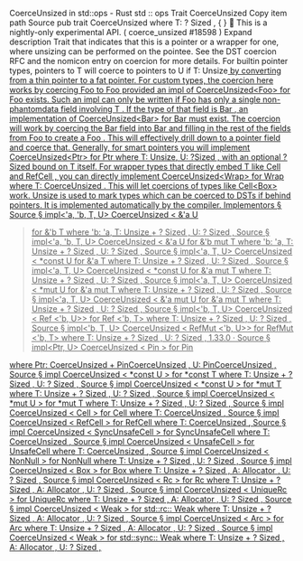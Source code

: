 CoerceUnsized in std::ops - Rust
std
::
ops
Trait
CoerceUnsized
Copy item path
Source
pub trait CoerceUnsized<T>
where
    T: ?
Sized
,
{ }
🔬
This is a nightly-only experimental API. (
coerce_unsized
#18598
)
Expand description
Trait that indicates that this is a pointer or a wrapper for one,
where unsizing can be performed on the pointee.
See the
DST coercion RFC
and
the nomicon entry on coercion
for more details.
For builtin pointer types, pointers to
T
will coerce to pointers to
U
if
T: Unsize<U>
by converting from a thin pointer to a fat pointer.
For custom types, the coercion here works by coercing
Foo<T>
to
Foo<U>
provided an impl of
CoerceUnsized<Foo<U>> for Foo<T>
exists.
Such an impl can only be written if
Foo<T>
has only a single non-phantomdata
field involving
T
. If the type of that field is
Bar<T>
, an implementation
of
CoerceUnsized<Bar<U>> for Bar<T>
must exist. The coercion will work by
coercing the
Bar<T>
field into
Bar<U>
and filling in the rest of the fields
from
Foo<T>
to create a
Foo<U>
. This will effectively drill down to a pointer
field and coerce that.
Generally, for smart pointers you will implement
CoerceUnsized<Ptr<U>> for Ptr<T> where T: Unsize<U>, U: ?Sized
, with an
optional
?Sized
bound on
T
itself. For wrapper types that directly embed
T
like
Cell<T>
and
RefCell<T>
, you
can directly implement
CoerceUnsized<Wrap<U>> for Wrap<T> where T: CoerceUnsized<U>
.
This will let coercions of types like
Cell<Box<T>>
work.
Unsize
is used to mark types which can be coerced to DSTs if behind
pointers. It is implemented automatically by the compiler.
Implementors
§
Source
§
impl<'a, 'b, T, U>
CoerceUnsized
<
&'a U
> for
&'b T
where
    'b: 'a,
    T:
Unsize
<U> + ?
Sized
,
    U: ?
Sized
,
Source
§
impl<'a, 'b, T, U>
CoerceUnsized
<
&'a U
> for
&'b mut T
where
    'b: 'a,
    T:
Unsize
<U> + ?
Sized
,
    U: ?
Sized
,
Source
§
impl<'a, T, U>
CoerceUnsized
<
*const U
> for
&'a T
where
    T:
Unsize
<U> + ?
Sized
,
    U: ?
Sized
,
Source
§
impl<'a, T, U>
CoerceUnsized
<
*const U
> for
&'a mut T
where
    T:
Unsize
<U> + ?
Sized
,
    U: ?
Sized
,
Source
§
impl<'a, T, U>
CoerceUnsized
<
*mut U
> for
&'a mut T
where
    T:
Unsize
<U> + ?
Sized
,
    U: ?
Sized
,
Source
§
impl<'a, T, U>
CoerceUnsized
<
&'a mut U
> for
&'a mut T
where
    T:
Unsize
<U> + ?
Sized
,
    U: ?
Sized
,
Source
§
impl<'b, T, U>
CoerceUnsized
<
Ref
<'b, U>> for
Ref
<'b, T>
where
    T:
Unsize
<U> + ?
Sized
,
    U: ?
Sized
,
Source
§
impl<'b, T, U>
CoerceUnsized
<
RefMut
<'b, U>> for
RefMut
<'b, T>
where
    T:
Unsize
<U> + ?
Sized
,
    U: ?
Sized
,
1.33.0
·
Source
§
impl<Ptr, U>
CoerceUnsized
<
Pin
<U>> for
Pin
<Ptr>
where
    Ptr:
CoerceUnsized
<U> +
PinCoerceUnsized
,
    U:
PinCoerceUnsized
,
Source
§
impl<T, U>
CoerceUnsized
<
*const U
> for
*const T
where
    T:
Unsize
<U> + ?
Sized
,
    U: ?
Sized
,
Source
§
impl<T, U>
CoerceUnsized
<
*const U
> for
*mut T
where
    T:
Unsize
<U> + ?
Sized
,
    U: ?
Sized
,
Source
§
impl<T, U>
CoerceUnsized
<
*mut U
> for
*mut T
where
    T:
Unsize
<U> + ?
Sized
,
    U: ?
Sized
,
Source
§
impl<T, U>
CoerceUnsized
<
Cell
<U>> for
Cell
<T>
where
    T:
CoerceUnsized
<U>,
Source
§
impl<T, U>
CoerceUnsized
<
RefCell
<U>> for
RefCell
<T>
where
    T:
CoerceUnsized
<U>,
Source
§
impl<T, U>
CoerceUnsized
<
SyncUnsafeCell
<U>> for
SyncUnsafeCell
<T>
where
    T:
CoerceUnsized
<U>,
Source
§
impl<T, U>
CoerceUnsized
<
UnsafeCell
<U>> for
UnsafeCell
<T>
where
    T:
CoerceUnsized
<U>,
Source
§
impl<T, U>
CoerceUnsized
<
NonNull
<U>> for
NonNull
<T>
where
    T:
Unsize
<U> + ?
Sized
,
    U: ?
Sized
,
Source
§
impl<T, U, A>
CoerceUnsized
<
Box
<U, A>> for
Box
<T, A>
where
    T:
Unsize
<U> + ?
Sized
,
    A:
Allocator
,
    U: ?
Sized
,
Source
§
impl<T, U, A>
CoerceUnsized
<
Rc
<U, A>> for
Rc
<T, A>
where
    T:
Unsize
<U> + ?
Sized
,
    A:
Allocator
,
    U: ?
Sized
,
Source
§
impl<T, U, A>
CoerceUnsized
<
UniqueRc
<U, A>> for
UniqueRc
<T, A>
where
    T:
Unsize
<U> + ?
Sized
,
    A:
Allocator
,
    U: ?
Sized
,
Source
§
impl<T, U, A>
CoerceUnsized
<
Weak
<U, A>> for std::rc::
Weak
<T, A>
where
    T:
Unsize
<U> + ?
Sized
,
    A:
Allocator
,
    U: ?
Sized
,
Source
§
impl<T, U, A>
CoerceUnsized
<
Arc
<U, A>> for
Arc
<T, A>
where
    T:
Unsize
<U> + ?
Sized
,
    A:
Allocator
,
    U: ?
Sized
,
Source
§
impl<T, U, A>
CoerceUnsized
<
Weak
<U, A>> for std::sync::
Weak
<T, A>
where
    T:
Unsize
<U> + ?
Sized
,
    A:
Allocator
,
    U: ?
Sized
,